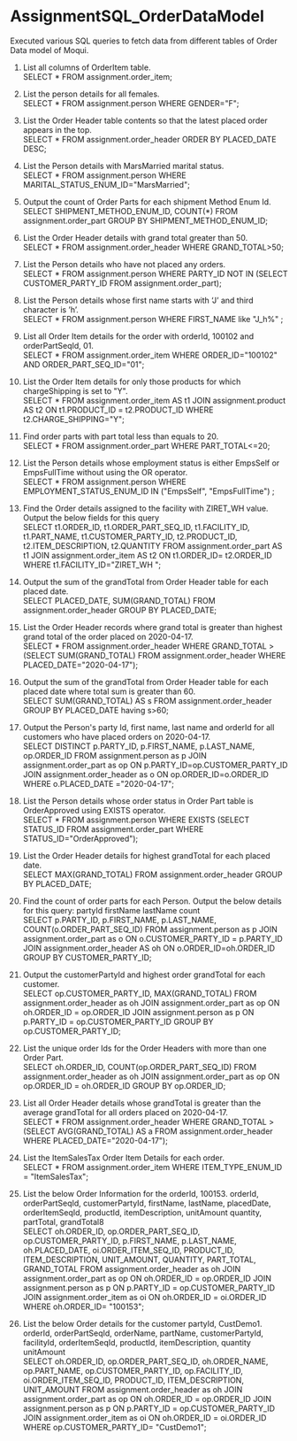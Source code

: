 # AssignmentSQL_OrderDataModel
Executed various SQL queries to fetch data from different tables of Order Data model of Moqui.


1. List all columns of OrderItem table.</br>
SELECT * FROM assignment.order_item;

2. List the person details for all females.</br>
SELECT * FROM assignment.person WHERE GENDER="F";

3. List the Order Header table contents so that the latest placed order appears in the top.</br>
SELECT * FROM assignment.order_header ORDER BY PLACED_DATE DESC;

4. List the Person details with MarsMarried marital status.</br>
SELECT * FROM assignment.person WHERE MARITAL_STATUS_ENUM_ID="MarsMarried";

5. Output the count of Order Parts for each shipment Method Enum Id.</br>
SELECT SHIPMENT_METHOD_ENUM_ID, COUNT(*) FROM assignment.order_part GROUP BY SHIPMENT_METHOD_ENUM_ID;

6. List the Order Header details with grand total greater than 50.</br>
SELECT * FROM assignment.order_header WHERE GRAND_TOTAL>50;

7. List the Person details who have not placed any orders.</br>
SELECT * FROM assignment.person WHERE PARTY_ID NOT IN (SELECT CUSTOMER_PARTY_ID FROM assignment.order_part);

8. List the Person details whose first name starts with ‘J’ and third character is ’h’.</br>
SELECT * FROM assignment.person WHERE FIRST_NAME like "J_h%" ;

9. List all Order Item details for the order with orderId, 100102 and orderPartSeqId, 01.</br>
SELECT * FROM assignment.order_item WHERE ORDER_ID="100102" AND ORDER_PART_SEQ_ID="01";

10. List the Order Item details for only those products for which chargeShipping is set to "Y".</br>
SELECT * FROM assignment.order_item AS t1
JOIN assignment.product AS t2 ON t1.PRODUCT_ID = t2.PRODUCT_ID WHERE t2.CHARGE_SHIPPING="Y";

11. Find order parts with part total less than equals to 20.</br>
SELECT * FROM assignment.order_part WHERE PART_TOTAL<=20;

12. List the Person details whose employment status is either EmpsSelf or EmpsFullTime without using the OR operator.</br>
SELECT * FROM assignment.person WHERE EMPLOYMENT_STATUS_ENUM_ID IN ("EmpsSelf", "EmpsFullTime") ;

13. Find the Order details assigned to the facility with ZIRET_WH value. Output the below fields for this query </br>
SELECT t1.ORDER_ID, t1.ORDER_PART_SEQ_ID, t1.FACILITY_ID, t1.PART_NAME, t1.CUSTOMER_PARTY_ID, t2.PRODUCT_ID, t2.ITEM_DESCRIPTION, t2.QUANTITY 
FROM assignment.order_part AS t1
JOIN assignment.order_item AS t2 
ON t1.ORDER_ID= t2.ORDER_ID
WHERE t1.FACILITY_ID="ZIRET_WH ";

14. Output the sum of the grandTotal from Order Header table for each placed date.</br>
SELECT PLACED_DATE, SUM(GRAND_TOTAL) FROM assignment.order_header GROUP BY PLACED_DATE;

15. List the Order Header records where grand total is greater than highest grand total of the order placed on 2020-04-17.</br>
SELECT * FROM assignment.order_header WHERE GRAND_TOTAL > (SELECT SUM(GRAND_TOTAL) FROM assignment.order_header WHERE PLACED_DATE="2020-04-17");

16. Output the sum of the grandTotal from Order Header table for each placed date where total sum is greater than 60.</br>
SELECT SUM(GRAND_TOTAL) AS s FROM assignment.order_header GROUP BY PLACED_DATE having s>60;

17. Output the Person's party Id, first name, last name and orderId for all customers who have placed orders on 2020-04-17.</br>
SELECT DISTINCT p.PARTY_ID, p.FIRST_NAME, p.LAST_NAME, op.ORDER_ID
FROM assignment.person as p
JOIN assignment.order_part as op
ON p.PARTY_ID=op.CUSTOMER_PARTY_ID
JOIN assignment.order_header as o
ON op.ORDER_ID=o.ORDER_ID WHERE o.PLACED_DATE ="2020-04-17";

18. List the Person details whose order status in Order Part table is OrderApproved using EXISTS operator.</br>
SELECT * FROM assignment.person
WHERE EXISTS
(SELECT STATUS_ID FROM assignment.order_part WHERE STATUS_ID="OrderApproved");

19. List the Order Header details for highest grandTotal for each placed date.</br>
SELECT MAX(GRAND_TOTAL) FROM assignment.order_header GROUP BY PLACED_DATE;

20. Find the count of order parts for each Person. Output the below details for this query:
partyId
firstName
lastName
count</br>
SELECT p.PARTY_ID, p.FIRST_NAME, p.LAST_NAME, COUNT(o.ORDER_PART_SEQ_ID)
FROM assignment.person as p
JOIN assignment.order_part as o 
ON o.CUSTOMER_PARTY_ID = p.PARTY_ID
JOIN assignment.order_header AS oh
ON o.ORDER_ID=oh.ORDER_ID GROUP BY CUSTOMER_PARTY_ID;

21. Output the customerPartyId and highest order grandTotal for each customer.</br>
SELECT op.CUSTOMER_PARTY_ID, MAX(GRAND_TOTAL)
FROM assignment.order_header as oh
JOIN assignment.order_part as op
ON oh.ORDER_ID = op.ORDER_ID
JOIN assignment.person as p 
ON p.PARTY_ID = op.CUSTOMER_PARTY_ID GROUP BY op.CUSTOMER_PARTY_ID;

22. List the unique order Ids for the Order Headers with more than one Order Part.</br>
SELECT oh.ORDER_ID, COUNT(op.ORDER_PART_SEQ_ID)
FROM assignment.order_header as oh
JOIN assignment.order_part as op
ON op.ORDER_ID = oh.ORDER_ID GROUP BY op.ORDER_ID;

23. List all Order Header details whose grandTotal is greater than the average grandTotal for all orders placed on 2020-04-17.</br>
SELECT * FROM assignment.order_header WHERE GRAND_TOTAL > (SELECT AVG(GRAND_TOTAL) AS a FROM assignment.order_header WHERE PLACED_DATE="2020-04-17");

24. List the ItemSalesTax Order Item Details for each order.</br>
SELECT * FROM assignment.order_item WHERE ITEM_TYPE_ENUM_ID = "ItemSalesTax";

25. List the below Order Information for the orderId, 100153.
orderId, orderPartSeqId, customerPartyId, firstName, lastName, placedDate, orderItemSeqId, productId, itemDescription, unitAmount
quantity, partTotal, grandTotal8 </br>
SELECT oh.ORDER_ID, op.ORDER_PART_SEQ_ID, op.CUSTOMER_PARTY_ID, p.FIRST_NAME, p.LAST_NAME, oh.PLACED_DATE, oi.ORDER_ITEM_SEQ_ID, PRODUCT_ID, ITEM_DESCRIPTION,
UNIT_AMOUNT, QUANTITY, PART_TOTAL, GRAND_TOTAL
FROM assignment.order_header as oh
JOIN assignment.order_part as op
ON oh.ORDER_ID = op.ORDER_ID
JOIN assignment.person as p
ON p.PARTY_ID = op.CUSTOMER_PARTY_ID
JOIN assignment.order_item as oi
ON oh.ORDER_ID = oi.ORDER_ID
WHERE oh.ORDER_ID= "100153";


26. List the below Order details for the customer partyId, CustDemo1.
orderId, orderPartSeqId, orderName, partName, customerPartyId, facilityId, orderItemSeqId, productId, itemDescription, quantity
unitAmount</br>
SELECT oh.ORDER_ID, op.ORDER_PART_SEQ_ID, oh.ORDER_NAME, op.PART_NAME, op.CUSTOMER_PARTY_ID, op.FACILITY_ID, oi.ORDER_ITEM_SEQ_ID, PRODUCT_ID, ITEM_DESCRIPTION,
UNIT_AMOUNT
FROM assignment.order_header as oh
JOIN assignment.order_part as op
ON oh.ORDER_ID = op.ORDER_ID
JOIN assignment.person as p
ON p.PARTY_ID = op.CUSTOMER_PARTY_ID
JOIN assignment.order_item as oi
ON oh.ORDER_ID = oi.ORDER_ID
WHERE op.CUSTOMER_PARTY_ID= "CustDemo1";
